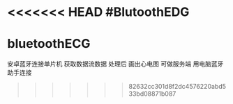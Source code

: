 <<<<<<< HEAD
#BlutoothEDG
=======
bluetoothECG
============

安卓蓝牙连接单片机 获取数据流数据 处理后 画出心电图 可做服务端 用电脑蓝牙助手连接
>>>>>>> 82632cc301d8f2dc4576220abd533bd08871b087
